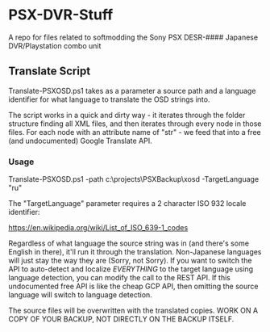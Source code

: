 # PSX-DVR-Stuff
A repo for files related to softmodding the Sony PSX DESR-#### Japanese DVR/Playstation combo unit


## Translate Script

Translate-PSXOSD.ps1 takes as a parameter a source path and a language identifier for what language to translate the OSD strings into.

The script works in a quick and dirty way - it iterates through the folder structure finding all XML files, and then iterates through every node in those files.  For each node with an attribute name of "str" - we feed that into a free (and undocumented) Google Translate API.

### Usage

Translate-PSXOSD.ps1 -path c:\projects\PSXBackup\xosd -TargetLanguage "ru"

The "TargetLanguage" parameter requires a 2 character ISO 932 locale identifier:

https://en.wikipedia.org/wiki/List_of_ISO_639-1_codes

Regardless of what language the source string was in (and there's some English in there), it'll run it through the translation.  Non-Japanese languages will just stay the way they are (Sorry, not Sorry).  If you want to switch the API to auto-detect and localize *EVERYTHING* to the target language using language detection, you can modify the call to the REST API.  If this undocumented free API is like the cheap GCP API, then omitting the source language will switch to language detection.

The source files will be overwritten with the translated copies.  WORK ON A COPY OF YOUR BACKUP, NOT DIRECTLY ON THE BACKUP ITSELF.
